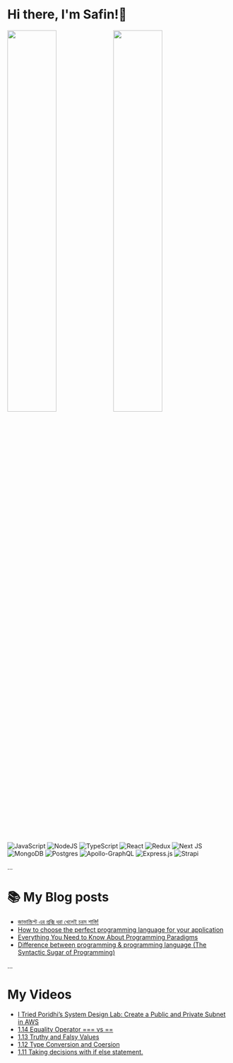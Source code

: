 # Hi there, I'm Safin!👋

<img align="left" width="47%" src="https://github-readme-stats.vercel.app/api?username=Safin-Ahmed&show_icons=true&theme=radical"/>

<img align="left" width="47%" src="https://github-readme-stats.vercel.app/api/top-langs/?username=Safin-Ahmed&layout=compact"/>

![JavaScript](https://img.shields.io/badge/javascript-%23323330.svg?style=for-the-badge&logo=javascript&logoColor=%23F7DF1E)
![NodeJS](https://img.shields.io/badge/node.js-6DA55F?style=for-the-badge&logo=node.js&logoColor=white)
![TypeScript](https://img.shields.io/badge/typescript-%23007ACC.svg?style=for-the-badge&logo=typescript&logoColor=white)
![React](https://img.shields.io/badge/react-%2320232a.svg?style=for-the-badge&logo=react&logoColor=%2361DAFB)
![Redux](https://img.shields.io/badge/redux-%23593d88.svg?style=for-the-badge&logo=redux&logoColor=white)
![Next JS](https://img.shields.io/badge/Next-black?style=for-the-badge&logo=next.js&logoColor=white)
![MongoDB](https://img.shields.io/badge/MongoDB-%234ea94b.svg?style=for-the-badge&logo=mongodb&logoColor=white)
![Postgres](https://img.shields.io/badge/postgres-%23316192.svg?style=for-the-badge&logo=postgresql&logoColor=white)
![Apollo-GraphQL](https://img.shields.io/badge/-ApolloGraphQL-311C87?style=for-the-badge&logo=apollo-graphql)
![Express.js](https://img.shields.io/badge/express.js-%23404d59.svg?style=for-the-badge&logo=express&logoColor=%2361DAFB)
![Strapi](https://img.shields.io/badge/strapi-%232E7EEA.svg?style=for-the-badge&logo=strapi&logoColor=white)

...

# 📚 My Blog posts

<!-- BLOG-POST-LIST:START -->
- [জাভাস্ক্রিপ্ট এর প্রক্সি ধরা খেলেই চরম শাস্তি!](https://safinahmed.hashnode.dev/intro-to-javascript-proxy-objects)
- [How to choose the perfect programming language for your application](https://safinahmed.hashnode.dev/how-to-choose-the-perfect-programming-language-for-your-application)
- [Everything You Need to Know About Programming Paradigms](https://safinahmed.hashnode.dev/everything-you-need-to-know-about-programming-paradigms)
- [Difference between programming &amp; programming language &lpar;The Syntactic Sugar of Programming&rpar;](https://safinahmed.hashnode.dev/difference-between-programming-and-programming-language-the-syntactic-sugar-of-programming)
<!-- BLOG-POST-LIST:END -->

...

# My Videos

<!-- YT_VIDEO_LIST:START -->
- [I Tried Poridhi’s System Design Lab: Create a Public and Private Subnet in AWS](https://www.youtube.com/watch?v=_tuGlVObq78)
- [1.14 Equality Operator === vs ==](https://www.youtube.com/watch?v=QgoGgM-Le6g)
- [1.13 Truthy and Falsy Values](https://www.youtube.com/watch?v=BJsIoH4I0_4)
- [1.12 Type Conversion and Coersion](https://www.youtube.com/watch?v=M6QPGTabEKc)
- [1.11 Taking decisions with if else statement.](https://www.youtube.com/watch?v=3L7puGfhk-s)
<!-- YT_VIDEO_LIST:END -->
